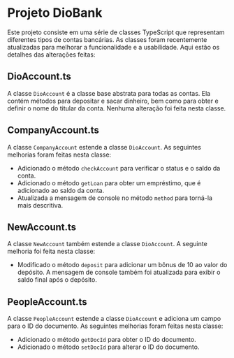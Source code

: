 # Projeto DioBank

Este projeto consiste em uma série de classes TypeScript que representam diferentes tipos de contas bancárias.
As classes foram recentemente atualizadas para melhorar a funcionalidade e a usabilidade.
Aqui estão os detalhes das alterações feitas:

## DioAccount.ts

A classe `DioAccount` é a classe base abstrata para todas as contas.
Ela contém métodos para depositar e sacar dinheiro, bem como para obter e definir o nome do titular da conta.
 Nenhuma alteração foi feita nesta classe.

## CompanyAccount.ts

A classe `CompanyAccount` estende a classe `DioAccount`. As seguintes melhorias foram feitas nesta classe:

- Adicionado o método `checkAccount` para verificar o status e o saldo da conta.
- Adicionado o método `getLoan` para obter um empréstimo, que é adicionado ao saldo da conta.
- Atualizada a mensagem de console no método `method` para torná-la mais descritiva.

## NewAccount.ts

A classe `NewAccount` também estende a classe `DioAccount`. A seguinte melhoria foi feita nesta classe:

- Modificado o método `deposit` para adicionar um bônus de 10 ao valor do depósito.
A mensagem de console também foi atualizada para exibir o saldo final após o depósito.

## PeopleAccount.ts

A classe `PeopleAccount` estende a classe `DioAccount` e adiciona um campo para o ID do documento.
As seguintes melhorias foram feitas nesta classe:

- Adicionado o método `getDocId` para obter o ID do documento.
- Adicionado o método `setDocId` para alterar o ID do documento.
